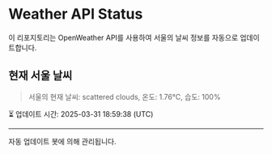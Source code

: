 
# Weather API Status

이 리포지토리는 OpenWeather API를 사용하여 서울의 날씨 정보를 자동으로 업데이트합니다.

## 현재 서울 날씨
> 서울의 현재 날씨: scattered clouds, 온도: 1.76°C, 습도: 100%

⏳ 업데이트 시간: 2025-03-31 18:59:38 (UTC)

---
자동 업데이트 봇에 의해 관리됩니다.

